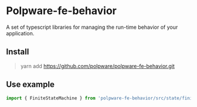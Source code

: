 # Polpware-fe-behavior

A set of typescript libraries for managing the run-time behavior of your application. 

## Install 

> yarn add https://github.com/polpware/polpware-fe-behavior.git

## Use example 

```javascript 
import { FiniteStateMachine } from 'polpware-fe-behavior/src/state/finite-state-machine';

```
